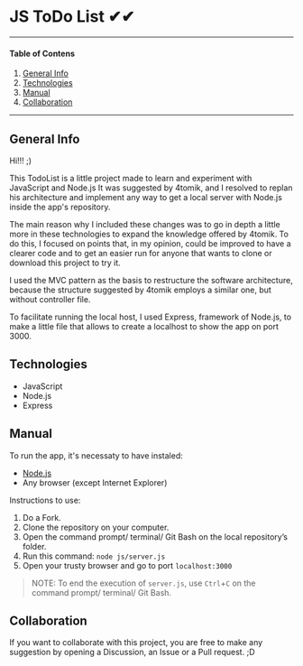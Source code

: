 # JS ToDo List ✔✔

***
#### Table of Contens
1. [General Info](#general-info)
2. [Technologies](#technologies)
3. [Manual](#manual)
4. [Collaboration](#collaboration)
***

## General Info
Hi!!! ;)

This TodoList is a little project made to learn and experiment with JavaScript and Node.js
It was suggested by 4tomik, and I resolved to replan his architecture and implement any way to get a local server with Node.js inside the app's repository.

The main reason why I included these changes was to go in depth a little more in these technologies to expand the knowledge offered by 4tomik. To do this, I focused on points that, in my opinion, could be improved to have a clearer code and to get an easier run for anyone that wants to clone or download this project to try it.

I used the MVC pattern as the basis to restructure the software architecture, because the structure suggested by 4tomik employs a similar one, but without controller file. 

To facilitate running the local host, I used Express, framework of Node.js, to make a little file that allows to create a localhost to show the app on port 3000.

## Technologies
- JavaScript
- Node.js
- Express

## Manual
To run the app, it's necessaty to have instaled:
  - [Node.js](https://nodejs.org/)
  - Any browser (except Internet Explorer)

Instructions to use:
  1. Do a Fork.
  2. Clone the repository on your computer.
  3. Open the command prompt/ terminal/ Git Bash on the local repository’s folder.
  4. Run this command: `node js/server.js`
  5. Open your trusty browser and go to port `localhost:3000`

> NOTE: To end the execution of `server.js`, use `Ctrl`+`C` on the command prompt/ terminal/ Git Bash.

## Collaboration
If you want to collaborate with this project, you are free to make any suggestion by opening a Discussion, an Issue or a Pull request. ;D
